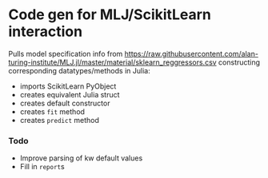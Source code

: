# Code gen for MLJ/ScikitLearn interaction
Pulls model specification info from https://raw.githubusercontent.com/alan-turing-institute/MLJ.jl/master/material/sklearn_reggressors.csv constructing corresponding datatypes/methods in Julia:
- imports ScikitLearn PyObject
- creates equivalent Julia struct
- creates default constructor
- creates `fit` method
- creates `predict` method

### Todo
- Improve parsing of kw default values
- Fill in `report`s